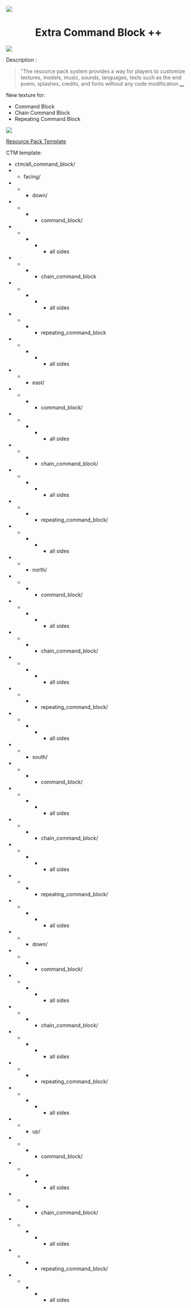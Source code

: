 <img src="https://i.imgur.com/xpOiUDQ.png?1">

<div align="center">

# Extra Command Block ++

</div>

<img src="https://i.imgur.com/xpOiUDQ.png?1">

Description :

>"The resource pack system provides a way for players to customize textures, models, music, sounds, languages, texts such as the end poem, splashes, credits, and fonts without any code modification [...][WIKI_RESOURCE_PACK]

New texture for:

- Command Block
- Chain Command Block
- Repeating Command Block

<img src="https://i.imgur.com/xpOiUDQ.png?1">

 [Resource Pack Template][CREDIT_TEMPLATE]

CTM template:

- ctm/all_command_block/
- - facing/
- - - down/
- - - - command_block/
- - - - - all sides
- - - - chain_command_block
- - - - - all sides
- - - - repeating_command_block
- - - - - all sides
- - - east/
- - - - command_block/
- - - - - all sides
- - - - chain_command_block/
- - - - - all sides
- - - - repeating_command_block/
- - - - - all sides
- - - north/
- - - - command_block/
- - - - - all sides
- - - - chain_command_block/
- - - - - all sides
- - - - repeating_command_block/
- - - - - all sides
- - - south/
- - - - command_block/
- - - - - all sides
- - - - chain_command_block/
- - - - - all sides
- - - - repeating_command_block/
- - - - - all sides
- - - down/
- - - - command_block/
- - - - - all sides
- - - - chain_command_block/
- - - - - all sides
- - - - repeating_command_block/
- - - - - all sides
- - - up/
- - - - command_block/
- - - - - all sides
- - - - chain_command_block/
- - - - - all sides
- - - - repeating_command_block/
- - - - - all sides


[WIKI_RESOURCE_PACK]: https://minecraft.fandom.com/wiki/Resource_Pack
[CREDIT_TEMPLATE]: https://github.com/Love-and-Tolerance/Resource-Pack-template/releases/latest

